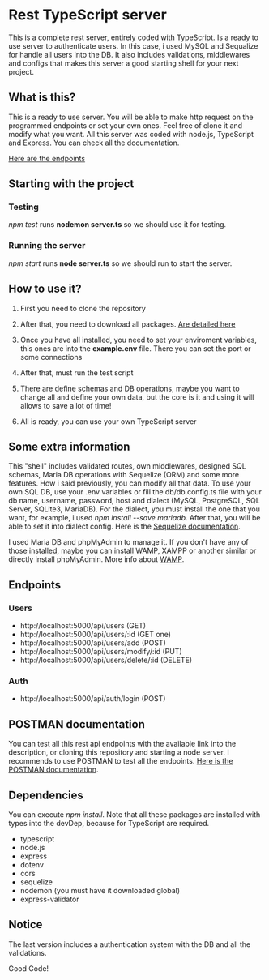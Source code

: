 # Rest TypeScript server

This is a complete rest server, entirely coded with TypeScript. Is a ready to use server to authenticate users.
In this case, i used MySQL and Sequalize for handle all users into the DB. It also includes validations, middlewares and configs that makes this server a good starting shell for your next project.

## What is this?

This is a ready to use server. You will be able to make http request on the programmed endpoints or set your own ones. Feel free of clone it and modify what you want. All this server was coded with node.js, TypeScript and Express. You can check all the documentation.

[Here are the endpoints](#endpoints)

## Starting with the project

### Testing

_npm test_ runs **nodemon server.ts** so we should use it for testing.

### Running the server

_npm start_ runs **node server.ts** so we should run to start the server.

## How to use it?

1. First you need to clone the repository

2. After that, you need to download all packages. [Are detailed here](#dependencies)

3. Once you have all installed, you need to set your enviroment variables, this ones are
   into the **example.env** file. There you can set the port or some connections

4. After that, must run the test script

5. There are define schemas and DB operations, maybe you want to change all and define
   your own data, but the core is it and using it will allows to save a lot of time!

6. All is ready, you can use your own TypeScript server

## Some extra information

This "shell" includes validated routes, own middlewares, designed SQL schemas,
Maria DB operations with Sequelize (ORM) and some more features. How i said previously, you can modify all that data. To use your own SQL DB, use your .env variables or fill the db/db.config.ts file with your db name, username, password, host and dialect (MySQL, PostgreSQL, SQL Server, SQLite3, MariaDB). For the dialect, you must install the one that you want, for example, i used _npm install --save mariadb_. After that, you will be able to set it into dialect config. Here is the [Sequelize documentation](https://sequelize.org/docs/v6/getting-started/).

I used Maria DB and phpMyAdmin to manage it. If you don't have any of those installed, maybe you can install WAMP, XAMPP or another similar or directly install phpMyAdmin. More info about [WAMP](https://www.wampserver.com/en/).

## Endpoints

### Users

- http://localhost:5000/api/users (GET)
- http://localhost:5000/api/users/:id (GET one)
- http://localhost:5000/api/users/add (POST)
- http://localhost:5000/api/users/modify/:id (PUT)
- http://localhost:5000/api/users/delete/:id (DELETE)

### Auth

- http://localhost:5000/api/auth/login (POST)

## POSTMAN documentation

You can test all this rest api endpoints with the available link into the description, or cloning this
repository and starting a node server. I recommends to use POSTMAN to test all the endpoints.
[Here is the POSTMAN documentation](https://documenter.getpostman.com/view/20548561/UyrHfYu2).

## Dependencies

You can execute _npm install_. Note that all these packages are installed with types into the devDep, because for TypeScript are required.

- typescript
- node.js
- express
- dotenv
- cors
- sequelize
- nodemon (you must have it downloaded global)
- express-validator

## Notice

The last version includes a authentication system with the DB and all the validations.

Good Code!

